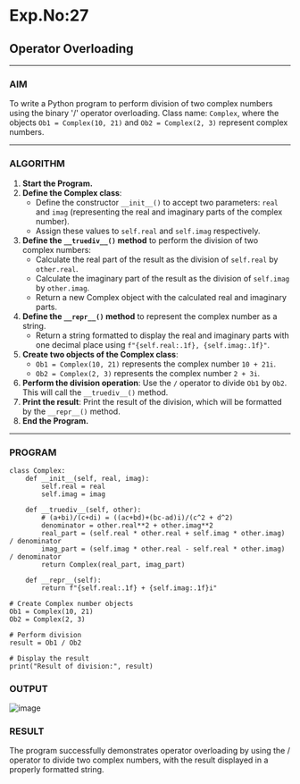 # Exp.No:27  
## Operator Overloading

---

### AIM  
To write a Python program to perform division of two complex numbers using the binary '/' operator overloading. Class name: `Complex`, where the objects `Ob1 = Complex(10, 21)` and `Ob2 = Complex(2, 3)` represent complex numbers.

---

### ALGORITHM

1. **Start the Program.**
2. **Define the Complex class**:
   - Define the constructor `__init__()` to accept two parameters: `real` and `imag` (representing the real and imaginary parts of the complex number).
   - Assign these values to `self.real` and `self.imag` respectively.
3. **Define the `__truediv__()` method** to perform the division of two complex numbers:
   - Calculate the real part of the result as the division of `self.real` by `other.real`.
   - Calculate the imaginary part of the result as the division of `self.imag` by `other.imag`.
   - Return a new Complex object with the calculated real and imaginary parts.
4. **Define the `__repr__()` method** to represent the complex number as a string.
   - Return a string formatted to display the real and imaginary parts with one decimal place using `f"{self.real:.1f}, {self.imag:.1f}"`.
5. **Create two objects of the Complex class**:
   - `Ob1 = Complex(10, 21)` represents the complex number `10 + 21i`.
   - `Ob2 = Complex(2, 3)` represents the complex number `2 + 3i`.
6. **Perform the division operation**: Use the `/` operator to divide `Ob1` by `Ob2`. This will call the `__truediv__()` method.
7. **Print the result**: Print the result of the division, which will be formatted by the `__repr__()` method.
8. **End the Program.**

---

### PROGRAM

```
class Complex:
    def __init__(self, real, imag):
        self.real = real
        self.imag = imag

    def __truediv__(self, other):
        # (a+bi)/(c+di) = ((ac+bd)+(bc-ad)i)/(c^2 + d^2)
        denominator = other.real**2 + other.imag**2
        real_part = (self.real * other.real + self.imag * other.imag) / denominator
        imag_part = (self.imag * other.real - self.real * other.imag) / denominator
        return Complex(real_part, imag_part)

    def __repr__(self):
        return f"{self.real:.1f} + {self.imag:.1f}i"

# Create Complex number objects
Ob1 = Complex(10, 21)
Ob2 = Complex(2, 3)

# Perform division
result = Ob1 / Ob2

# Display the result
print("Result of division:", result)

```

### OUTPUT
![image](https://github.com/user-attachments/assets/43ddb89e-9204-4f56-9bc3-1e34719a2272)


### RESULT
The program successfully demonstrates operator overloading by using the / operator to divide two complex numbers, with the result displayed in a properly formatted string.

